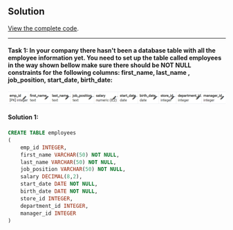 # 

## Solution

[View the complete code](https://github.com/YogeshOlla/8-Weeks-SQL-Challenge/blob/main/Case%20Study%201%20-%20Danny's%20Diner/SQL%20Code/Case%20Study%201%20-%20Danny's%20Diner.sql).

***

#### Task 1:  In your company there hasn't been a database table with all the employee information yet. You need to set up the table called employees in the way shown bellow make sure there should be NOT NULL constraints for the following columns: first_name, last_name , job_position, start_date, birth_date:
![alt text](image.png)

#### Solution 1:
````sql
CREATE TABLE employees
(
    emp_id INTEGER, 
    first_name VARCHAR(50) NOT NULL,
    last_name VARCHAR(50) NOT NULL,
    job_position VARCHAR(50) NOT NULL,
    salary DECIMAL(8,2),
    start_date DATE NOT NULL,
    birth_date DATE NOT NULL,
    store_id INTEGER,
    department_id INTEGER, 
    manager_id INTEGER 
)
````
